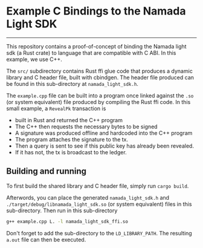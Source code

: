 # Example C Bindings to the Namada Light SDK

---
This repository contains a proof-of-concept of binding the Namada light sdk (a Rust crate) to language that 
are compatible with C ABI. In this example, we use C++.

The `src/` subdirectory contains Rust ffi glue code that produces a dynamic library and C header file, built
with cbindgen. The header file produced can be found  in this sub-directory at `namada_light_sdk.h`.

The `example.cpp` file can be built into a program once linked against the `.so` (or system equivalent) file
produced by compiling the Rust ffi code. In this small example, a `RevealPk` transaction is 
    
- built in Rust and returned the C++ program
- The C++ then requests the necessary bytes to be signed
- A signature was produced offline and hardcoded into the C++ program
- The program attaches the signature to the tx.
- Then a query is sent to see if this public key has already been revealed.
- If it has not, the tx is broadcast to the ledger.

## Building and running

To first build the shared library and C header file, simply run ```cargo build```.

Afterwords, you can place the generated `namada_light_sdk.h` and `./target/debug/libnamada_light_sdk.so` 
(or system equivalent) files in this sub-directory. Then run in this sub-directory
```bash
g++ example.cpp L. -l namada_light_sdk_ffi.so
```
Don't forget to add the sub-directory to the `LD_LIBRARY_PATH`. The resulting `a.out` file can then be executed.